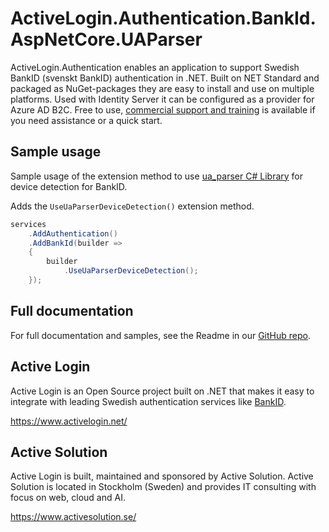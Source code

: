 # ActiveLogin.Authentication.BankId.AspNetCore.UAParser

ActiveLogin.Authentication enables an application to support Swedish BankID (svenskt BankID) authentication in .NET. Built on NET Standard and packaged as NuGet-packages they are easy to install and use on multiple platforms. Used with Identity Server it can be configured as a provider for Azure AD B2C. Free to use, [commercial support and training](https://activelogin.net/#support) is available if you need assistance or a quick start. 

## Sample usage

Sample usage of the extension method to use [ua_parser C# Library](https://github.com/ua-parser/uap-csharp) for device detection for BankID.

Adds the `UseUaParserDeviceDetection()` extension method.

```csharp
services
    .AddAuthentication()
    .AddBankId(builder =>
    {
        builder
            .UseUaParserDeviceDetection();
    });
```

## Full documentation

For full documentation and samples, see the Readme in our [GitHub repo](https://github.com/ActiveLogin/ActiveLogin.Authentication).

## Active Login

Active Login is an Open Source project built on .NET that makes it easy to integrate with leading Swedish authentication services like [BankID](https://www.bankid.com/).

https://www.activelogin.net/

## Active Solution

Active Login is built, maintained and sponsored by Active Solution. Active Solution is located in Stockholm (Sweden) and provides IT consulting with focus on web, cloud and AI.

https://www.activesolution.se/
